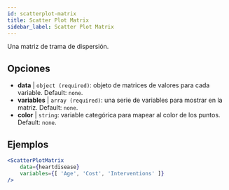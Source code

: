 ```yaml
---
id: scatterplot-matrix
title: Scatter Plot Matrix
sidebar_label: Scatter Plot Matrix
---
```


Una matriz de trama de dispersión.

## Opciones

* __data__ | `object (required)`: objeto de matrices de valores para cada variable. Default: `none`.
* __variables__ | `array (required)`: una serie de variables para mostrar en la matriz. Default: `none`.
* __color__ | `string`: variable categórica para mapear al color de los puntos. Default: `none`.


## Ejemplos

```jsx live
<ScatterPlotMatrix
    data={heartdisease} 
    variables={[ 'Age', 'Cost', 'Interventions' ]}
/>
```

